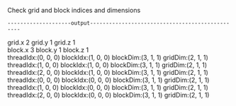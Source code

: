 Check grid and block indices and dimensions
	
	--------------------output------------------------------------------------
grid.x 2 grid.y 1 grid.z 1	
block.x 3 block.y 1 block.z 1	
threadIdx:(0, 0, 0) blockIdx:(1, 0, 0) blockDim:(3, 1, 1) gridDim:(2, 1, 1)	
threadIdx:(1, 0, 0) blockIdx:(1, 0, 0) blockDim:(3, 1, 1) gridDim:(2, 1, 1)	
threadIdx:(2, 0, 0) blockIdx:(1, 0, 0) blockDim:(3, 1, 1) gridDim:(2, 1, 1)	
threadIdx:(0, 0, 0) blockIdx:(0, 0, 0) blockDim:(3, 1, 1) gridDim:(2, 1, 1)	
threadIdx:(1, 0, 0) blockIdx:(0, 0, 0) blockDim:(3, 1, 1) gridDim:(2, 1, 1)	
threadIdx:(2, 0, 0) blockIdx:(0, 0, 0) blockDim:(3, 1, 1) gridDim:(2, 1, 1)	

